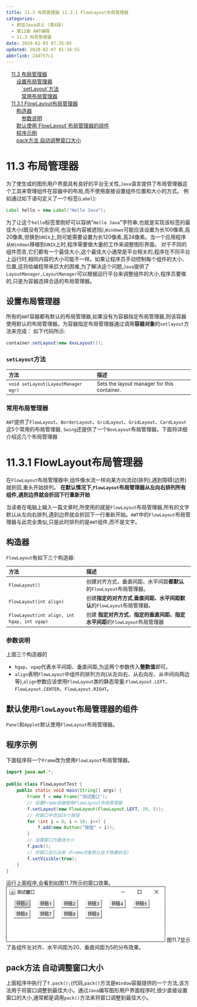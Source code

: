 ```yaml
---
title: 11.3 布局管理器 11.3.1 FlowLayout布局管理器
categories: 
  - 疯狂Java讲义 (第4版)
  - 第11章 AWT编程
  - 11.3 布局管理器
date: 2020-02-03 07:35:05
updated: 2020-02-07 01:34:55
abbrlink: 24d757c1
---
```

<div id='my_toc'><a href="/JavaReadingNotes/24d757c1/#11-3-布局管理器" class="header_1">11.3 布局管理器</a>&nbsp;<br><a href="/JavaReadingNotes/24d757c1/#设置布局管理器" class="header_2">设置布局管理器</a>&nbsp;<br><a href="/JavaReadingNotes/24d757c1/#-setLayout-方法" class="header_3">`setLayout`方法</a>&nbsp;<br><a href="/JavaReadingNotes/24d757c1/#常用布局管理器" class="header_3">常用布局管理器</a>&nbsp;<br><a href="/JavaReadingNotes/24d757c1/#11-3-1-FlowLayout布局管理器" class="header_1">11.3.1 FlowLayout布局管理器</a>&nbsp;<br><a href="/JavaReadingNotes/24d757c1/#构造器" class="header_2">构造器</a>&nbsp;<br><a href="/JavaReadingNotes/24d757c1/#参数说明" class="header_3">参数说明</a>&nbsp;<br><a href="/JavaReadingNotes/24d757c1/#默认使用-FlowLayout-布局管理器的组件" class="header_2">默认使用`FlowLayout`布局管理器的组件</a>&nbsp;<br><a href="/JavaReadingNotes/24d757c1/#程序示例" class="header_2">程序示例</a>&nbsp;<br><a href="/JavaReadingNotes/24d757c1/#pack方法-自动调整窗口大小" class="header_2">pack方法 自动调整窗口大小</a>&nbsp;<br></div>
<style>.header_1{margin-left: 1em;}.header_2{margin-left: 2em;}.header_3{margin-left: 3em;}.header_4{margin-left: 4em;}.header_5{margin-left: 5em;}.header_6{margin-left: 6em;}</style>
<!--more-->
<script>if (navigator.platform.search('arm')==-1){document.getElementById('my_toc').style.display = 'none';}var e,p = document.getElementsByTagName('p');while (p.length>0) {e = p[0];e.parentElement.removeChild(e);}</script>

<!--end-->
# 11.3 布局管理器
为了使生成的图形用户界面具有良好的平台无关性,`Java`语言提供了布局管理器这个工具来管理组件在容器中的布局,而不使用直接设置组件位置和大小的方式。
例如通过如下语句定义了一个标签(`Label`):
```java
Label hello = new Label("Hello Java");
```
为了让这个`hello`标签里刚好可以容纳"`Hello Java`"字符串,也就是实现该标签的最佳大小(既没有冗余空间,也没有内容被遮挡),`Windows`可能应该设置为长100像素,高20像素,但换到`UNIX`上,则可能需要设置为长120像素,高24像素。当一个应用程序从`Windows`移植到`UNIX`上时,程序需要做大量的工作来调整图形界面。
对于不同的组件而言,它们都有一个最佳大小,这个最佳大小通常是平台相关的,程序在不同平台上运行时,相同内容的大小可能不一样。如果让程序员手动控制每个组件的大小、位置,这将给编程带来巨大的困难,为了解决这个问题,`Java`提供了`LayoutManager,LayoutManager`可以根据运行平台来调整组件的大小,程序员要做的,只是为容器选择合适的布局管理器。

## 设置布局管理器
所有的`AWT`容器都有默认的布局管理器,如果没有为容器指定布局管理器,则该容器使用默认的布局管理器。为容器指定布局管理器通过调用**容器对象**的`setlayout`方法来完成：
如下代码所示:
```java
container.setLayout(new XxxLayout());
```
### `setLayout`方法

|方法|描述|
|:--|:--|
|`void setLayout(LayoutManager mgr)`|Sets the layout manager for this container.|

### 常用布局管理器
`AWT`提供了`FlowLayout`、`BorderLayout`、`GridLayout`、`GridLayout`、`CardLayout`这5个常用的布局管理器,
`Swing`还提供了一个`BoxLayout`布局管理器。下面将详细介绍这几个布局管理器

# 11.3.1 FlowLayout布局管理器
在`FlowLayout`布局管理器中,组件像水流一样向某方向流动(排列),遇到障碍(边界)就折回,重头开始排列。
**在默认情况下,`FlowLayout`布局管理器从左向右排列所有组件,遇到边界就会折回下行重新开始**

当读者在电脑上输入一篇文章时,所使用的就是`FlowLayout`布局管理器,所有的文字默认从左向右排列,遇到边界就会折回下一行重新开始。`AWT`中的`FlowLayout`布局管理器与此完全类似,只是此时排列的是`AWT`组件,而不是文字。

## 构造器
`FlowLayout`有如下三个构造器:

|方法|描述|
|:--|:--|
|`FlowLayout()`|创建对齐方式，垂直间距、水平间距**都默认**的`FlowLayout`布局管理器。|
|`FlowLayout(int align)`|创建**指定的对齐方式**,**垂直间距、水平间距默认**的`FlowLayout`布局管理器。|
|`FlowLayout(int align, int hgap, int vgap)`|创建 **指定对齐方式**，**指定的垂直间距、指定水平间距**的`FlowLayout`布局管理器|

### 参数说明
上面三个构造器的
- `hgap`、`vgap`代表水平间距、垂直间距,为这两个参数传入**整数值**即可。
- `align`表明`FlowLayout`中组件的排列方向(从左向右、从右向左、从中间向两边等),`align`参数应该使用`FlowLayout`类的静态常量:`FlowLayout.LEFT`、`FlowLayout.CENTER`、`FlowLayout.RIGHT`。

## 默认使用`FlowLayout`布局管理器的组件
`Panel`和`Applet`默认使用`FlowLayout`布局管理器。

## 程序示例
下面程序将一个`Frame`改为使用`FlowLayout`布局管理器。
```java
import java.awt.*;

public class FlowLayoutTest {
    public static void main(String[] args) {
        Frame f = new Frame("测试窗口");
        // 设置Frame容器使用FlowLayout布局管理器
        f.setLayout(new FlowLayout(FlowLayout.LEFT, 20, 5));
        // 向窗口中添加10个按钮
        for (int i = 0; i < 10; i++) {
            f.add(new Button("按钮" + i));
        }
        // 设置窗口为最佳大小
        f.pack();
        // 将窗口显示出来（Frame对象默认处于隐藏状态）
        f.setVisible(true);
    }
}
```
运行上面程序,会看到如图11.7所示的窗口效果。
![图片](https://raw.githubusercontent.com/lanlan2017/images/master/CrazyJavaHandout4/Chapter11/11.3.1/1.png)
图11.7显示了各组件左对齐、水平间距为20、垂直间距为5的分布效果。
<!-- CrazyJavaHandout4/Chapter11/11.3.1/ -->
## pack方法 自动调整窗口大小
上面程序中执行了`f.pack();`(代码,`pack()`方法是`Window`容器提供的一个方法,该方法用于将窗口调整到最佳大小。通过`Java`编写图形用户界面程序时,很少直接设置窗口的大小,通常都是调用`pack()`方法来将窗口调整到最佳大小。
